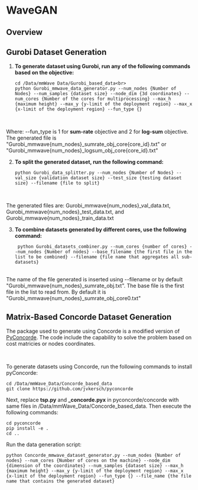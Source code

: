 # WaveGAN 
## Overview


## Gurobi Dataset Generation 
1. **To generate dataset using Gurobi, run any of the following commands based on the objective:**
      ```
      cd /Data/mmWave Data/Gurobi_based_data<br>
      python Gurobi_mmwave_data_generator.py --num_nodes {Number of Nodes} --num_samples {dataset size} --node_dim {3d coordinates} --num_cores {Number of the cores for multiprocessing} --max_h {maximum height} --max_y {y-limit of the deployment region} --max_x {x-limit of the deployment region} --fun_type {}
     ```
     
     </br>
 Where: --fun_type is 1 for **sum-rate** objective and 2 for **log-sum** objective. The generated file is "Gurobi_mmwave{num_nodes}_sumrate_obj_core{core_id}.txt" or "Gurobi_mmwave{num_nodes}_logsum_obj_core{core_id}.txt"
</br>


2.    **To split the generated dataset, run the following command:**
      ```
      python Gurobi_data_splitter.py --num_nodes {Number of Nodes} --val_size {validation dataset size} --test_size {testing dataset size} --filename {file to split}
      ```
      </br>

The generated files are: Gurobi_mmwave{num_nodes}_val_data.txt, Gurobi_mmwave{num_nodes}_test_data.txt, and Gurobi_mmwave{num_nodes}_train_data.txt
</br>

3.    **To combine datasets generated by different cores, use the following command:**

      ```
       python Gurobi_datasets_combiner.py --num_cores {number of cores} --num_nodes {Number of nodes} --base_filename {the first file in the list to be combined} --filename {file name that aggregates all sub-datasets} 
       ```
</br>
The name of the file generated is inserted using --filename or by default "Gurobi_mmwave{num_nodes}_sumrate_obj.txt". The base file is the first file in the list to read from. By default it is "Gurobi_mmwave{num_nodes}_sumrate_obj_core0.txt"


## Matrix-Based Concorde Dataset Generation
The package used to generate using Concorde is a modified version of [PyConcorde](https://github.com/jvkersch/pyconcorde.git). The code include the capability to solve the problem based on cost matricies or nodes coordinates. 


</br>

To generate datasets using Concorde, run the following commands to install pyConcorde: </br>

```
cd /Data/mmWave_Data/Concorde_based_data
git clone https://github.com/jvkersch/pyconcorde

```
Next, replace **tsp.py** and **_concorde.pyx** in pyconcorde/concorde with same files in /Data/mmWave_Data/Concorde_based_data. Then execute the following commands: 

```
cd pyconcorde
pip install -e .
cd ..
```
Run the data generation script:

```
python Concorde_mmwave_dataset_generator.py --num_nodes {Number of nodes} --num_cores {Number of cores on the machine} --node_dim {dimension of the coordinates} --num_samples {dataset size} --max_h {maximum height} --max_y {y-limit of the deployment region} --max_x {x-limit of the deployment region} --fun_type {} --file_name {the file name that contains the generated dataset}
```

